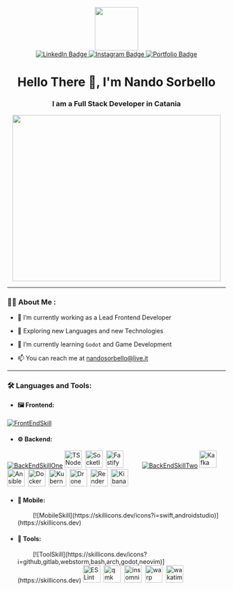 
<div id="header" align="center">
    <img src="https://media.giphy.com/media/v1.Y2lkPTc5MGI3NjExdGRpbHZ5M3I5aTkxdmU2enpweW14cWFxcnFpY3lnejE2cmF6a2VrNCZlcD12MV9pbnRlcm5hbF9naWZfYnlfaWQmY3Q9cw/gjrYDwbjnK8x36xZIO/giphy.gif" width="100"/>
    <div id="badges">
      <a href="https://www.linkedin.com/in/sorbellonando/">
        <img src="https://img.shields.io/badge/LinkedIn-0A66C2?style=for-the-badge&logo=linkedin&logoColor=white" alt="LinkedIn Badge"/>
      </a>
      <a href="https://www.instagram.com/sorbrex.ns/">
        <img src="https://img.shields.io/badge/Instagram-E4405F?style=for-the-badge&logo=instagram&logoColor=white" alt="Instagram Badge"/>
      </a>
      <a href="https://nandosorbello.altervista.org/">
        <img src="https://img.shields.io/badge/Portfolio-0A66C2?style=for-the-badge&logo=react&logoColor=white" alt="Portfolio Badge"/>
      </a>
    </div>
</div>

<h1 align="center">Hello There 👋, I'm Nando Sorbello</h1>  
<h3 align="center">I am a Full Stack Developer in Catania</h3>  
<div align="center">
  <img src="https://media.giphy.com/media/v1.Y2lkPTc5MGI3NjExbTllamZkOWsyMnY5N3h3bzBsYjd1cXlocDJ6NjU3eXIzaDEwMmFuaSZlcD12MV9pbnRlcm5hbF9naWZfYnlfaWQmY3Q9cw/3kPDmoWdBpQPNhCnUG/giphy.gif" width="480" height="384"/>
</div>

---

### 🧑‍💻 About Me :

  
- 🔭  I’m currently working as a Lead Frontend Developer

- 👀  Exploring new Languages and new Technologies

- 🌱  I’m currently learning `Godot` and Game Development 
 
- 📫  You can reach me at [nandosorbello@live.it](mailto:nandosorbello@live.it)

---

<h3 align="left">🛠️ Languages and Tools:</h3>
<div>

- <h4 align="left">🖼️ Frontend:</h4>
[![FrontEndSkill](https://skillicons.dev/icons?i=ts,css,html,react,redux,svelte,tailwind,sass,materialui,rollupjs,vite,firebase,figma)](https://skillicons.dev)
    
- <h4 align="left">⚙️ Backend:</h4>
[![BackEndSkillOne](https://skillicons.dev/icons?i=bun,nodejs,express,prisma,mongodb,mysql)](https://skillicons.dev)
    <img src="https://cdn.simpleicons.org/tsnode/3178C6" title="TSNode" alt="TSNode" width="40" height="40"/>&nbsp;
    <img src="https://cdn.simpleicons.org/socketdotio/000/fff" title="SocketIO" alt="SocketIO" width="40" height="40"/>&nbsp;
    <img src="https://cdn.simpleicons.org/fastify/000/fff" title="Fastify" alt="Fastify" width="40" height="40"/>&nbsp;
    &nbsp;&nbsp;&nbsp;&nbsp;&nbsp;&nbsp;&nbsp;&nbsp;
  [![BackEndSkillTwo](https://skillicons.dev/icons?i=ansible,docker,gcp)](https://skillicons.dev)
    <img src="https://cdn.simpleicons.org/apachekafka/000/fff" title="Kafka" alt="Kafka" width="40" height="40"/>&nbsp;
    <img src="https://cdn.simpleicons.org/ansible/EE0000" title="Ansible" alt="Ansible" width="40" height="40"/>&nbsp;
    <img src="https://cdn.simpleicons.org/docker/2496ED" title="Docker" alt="Docker" width="40" height="40"/>&nbsp;
    <img src="https://cdn.simpleicons.org/kubernetes/326CE5" title="Kubernetes" alt="Kubernetes" width="40" height="40"/>&nbsp;
    <img src="https://cdn.simpleicons.org/drone/000/fff" title="Drone" alt="Drone" width="40" height="40"/>&nbsp;
    <img src="https://cdn.simpleicons.org/render/46E3B7" title="Render" alt="Render" width="40" height="40"/>&nbsp;
    <img src="https://cdn.simpleicons.org/kibana/005571" title="Kibana" alt="Kibana" width="40" height="40"/>&nbsp;


- <h4 align="left">📱 Mobile:</h4>
  &nbsp;&nbsp;&nbsp;&nbsp;&nbsp;&nbsp;&nbsp;&nbsp;
    [![MobileSkill](https://skillicons.dev/icons?i=swift,androidstudio)](https://skillicons.dev)

- <h4 align="left">	🔧 Tools:</h4>
    &nbsp;&nbsp;&nbsp;&nbsp;&nbsp;&nbsp;&nbsp;&nbsp;
    [![ToolSkill](https://skillicons.dev/icons?i=github,gitlab,webstorm,bash,arch,godot,neovim)](https://skillicons.dev)
    <img src="https://cdn.jsdelivr.net/gh/devicons/devicon/icons/eslint/eslint-original.svg" title="ESLint" alt="ESLint " width="40" height="40"/>&nbsp;
    <img src="https://cdn.simpleicons.org/qmk/333333" title="qmk" alt="qmk" width="40" height="40"/>&nbsp;
    <img src="https://cdn.simpleicons.org/insomnia/4000BF" title="insomnia" alt="insomnia" width="40" height="40"/>&nbsp;
    <img src="https://cdn.simpleicons.org/warp/01A4FF" title="warp" alt="warp" width="40" height="40"/>&nbsp;
    <img src="https://cdn.simpleicons.org/wakatime/000/fff" title="wakatime" alt="wakatime" width="40" height="40"/>&nbsp;
</div>
